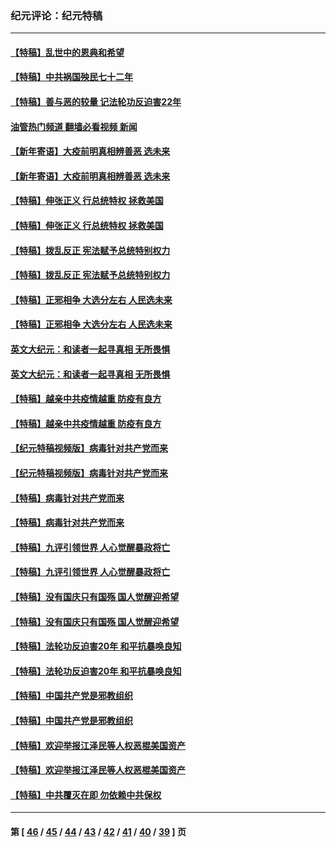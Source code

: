 ### 纪元评论：纪元特稿
---
#### [【特稿】乱世中的恩典和希望](../../pages/nsc424/n13734687.md?05270330) 
#### [【特稿】中共祸国殃民七十二年](../../pages/nsc424/n13272607.md?05270330) 
#### [【特稿】善与恶的较量 记法轮功反迫害22年](../../pages/nsc424/n13086597.md?05270330) 
#### [油管热门频道 翻墙必看视频 新闻](ok?05270330)
#### [【新年寄语】大疫前明真相辨善恶 选未来](../../pages/nsc424/n12660855.md?05270330) 
#### [【新年寄语】大疫前明真相辨善恶 选未来](../../pages/nsc424/n12660855.md?05270330) 
#### [【特稿】伸张正义 行总统特权 拯救美国](../../pages/nsc424/n12616806.md?05270330) 
#### [【特稿】伸张正义 行总统特权 拯救美国](../../pages/nsc424/n12616806.md?05270330) 
#### [【特稿】拨乱反正 宪法赋予总统特别权力](../../pages/nsc424/n12598306.md?05270330) 
#### [【特稿】拨乱反正 宪法赋予总统特别权力](../../pages/nsc424/n12598306.md?05270330) 
#### [【特稿】正邪相争 大选分左右 人民选未来](../../pages/nsc424/n12545208.md?05270330) 
#### [【特稿】正邪相争 大选分左右 人民选未来](../../pages/nsc424/n12545208.md?05270330) 
#### [英文大纪元：和读者一起寻真相 无所畏惧](../../pages/nsc424/n12542027.md?05270330) 
#### [英文大纪元：和读者一起寻真相 无所畏惧](../../pages/nsc424/n12542027.md?05270330) 
#### [【特稿】越亲中共疫情越重 防疫有良方](../../pages/nsc424/n12042989.md?05270330) 
#### [【特稿】越亲中共疫情越重 防疫有良方](../../pages/nsc424/n12042989.md?05270330) 
#### [【纪元特稿视频版】病毒针对共产党而来](../../pages/nsc424/n11977328.md?05270330) 
#### [【纪元特稿视频版】病毒针对共产党而来](../../pages/nsc424/n11977328.md?05270330) 
#### [【特稿】病毒针对共产党而来](../../pages/nsc424/n11928818.md?05270330) 
#### [【特稿】病毒针对共产党而来](../../pages/nsc424/n11928818.md?05270330) 
#### [【特稿】九评引领世界 人心觉醒暴政将亡](../../pages/nsc424/n11660496.md?05270330) 
#### [【特稿】九评引领世界 人心觉醒暴政将亡](../../pages/nsc424/n11660496.md?05270330) 
#### [【特稿】没有国庆只有国殇 国人觉醒迎希望](../../pages/nsc424/n11549354.md?05270330) 
#### [【特稿】没有国庆只有国殇 国人觉醒迎希望](../../pages/nsc424/n11549354.md?05270330) 
#### [【特稿】法轮功反迫害20年 和平抗暴唤良知](../../pages/nsc424/n11389135.md?05270330) 
#### [【特稿】法轮功反迫害20年 和平抗暴唤良知](../../pages/nsc424/n11389135.md?05270330) 
#### [【特稿】中国共产党是邪教组织](../../pages/nsc424/n11355551.md?05270330) 
#### [【特稿】中国共产党是邪教组织](../../pages/nsc424/n11355551.md?05270330) 
#### [【特稿】欢迎举报江泽民等人权恶棍美国资产](../../pages/nsc424/n11303040.md?05270330) 
#### [【特稿】欢迎举报江泽民等人权恶棍美国资产](../../pages/nsc424/n11303040.md?05270330) 
#### [【特稿】中共覆灭在即 勿依赖中共保权](../../pages/nsc424/n11278510.md?05270330) 

---
#### 第 [ [46](./46.md?05270330) / [45](./45.md?05270330) / [44](./44.md?05270330) / [43](./43.md?05270330) / [42](./42.md?05270330) / [41](./41.md?05270330) / [40](./40.md?05270330) / [39](./39.md?05270330) ] 页
